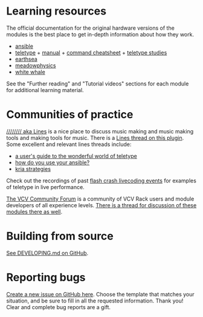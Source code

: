 # Learning resources

The official documentation for the original hardware versions of the modules is the best place to get in-depth information about how they work.

   * [ansible](https://monome.org/docs/ansible/)
   * [teletype](https://monome.org/docs/teletype/) + [manual](https://monome.org/docs/teletype/manual) + [command cheatsheet](https://monome.org/docs/teletype/TT_commands_4.0.pdf) + [teletype studies](https://monome.org/docs/teletype/studies-1/)
   * [earthsea](https://monome.org/docs/earthsea/)
   * [meadowphysics](https://monome.org/docs/meadowphysics/)
   * [white whale](https://monome.org/docs/whitewhale/)

See the "Further reading" and "Tutorial videos" sections for each module for additional learning material.

# Communities of practice

[//////// aka Lines](https://llllllll.co) is a nice place to discuss music making and music making tools and making tools for music. There is a [Lines thread on this plugin](https://llllllll.co/t/monome-vcv-rack-ports-development-log/10337). Some excellent and relevant lines threads include:

   * [a user's guide to the wonderful world of teletype](https://llllllll.co/t/a-users-guide-to-the-wonderful-world-of-teletype/35971)
   * [how do you use your ansible?](https://llllllll.co/t/how-do-you-use-your-ansible/46846/)
   * [kria strategies](https://llllllll.co/t/kria-strategies/17671)

Check out the recordings of past [flash crash livecoding events](https://flashcrash.net/) for examples of teletype in live performance.

[The VCV Community Forum](https://community.vcvrack.com) is a community of VCV Rack users and module developers of all experience levels. [There is a thread for discussion of these modules there as well](https://community.vcvrack.com/t/monome-modules-beta-dev-log/3683).

# Building from source 

[See DEVELOPING.md on GitHub](https://github.com/Dewb/monome-rack/blob/main/DEVELOPING.md).

# Reporting bugs

[Create a new issue on GitHub here](https://github.com/Dewb/monome-rack/issues/new/choose). Choose the template that matches your situation, and be sure to fill in all the requested information. Thank you! Clear and complete bug reports are a gift.